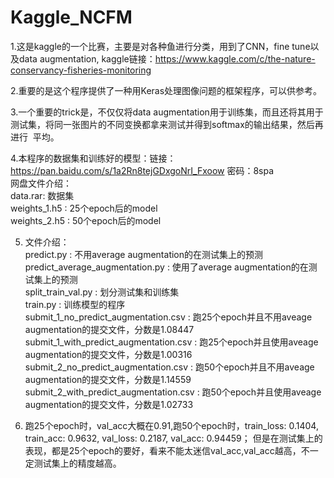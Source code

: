 Kaggle_NCFM
===

1.这是kaggle的一个比赛，主要是对各种鱼进行分类，用到了CNN，fine tune以及data augmentation, kaggle链接：https://www.kaggle.com/c/the-nature-conservancy-fisheries-monitoring <br>

2.重要的是这个程序提供了一种用Keras处理图像问题的框架程序，可以供参考。 <br>

3.一个重要的trick是，不仅仅将data augmentation用于训练集，而且还将其用于测试集，将同一张图片的不同变换都拿来测试并得到softmax的输出结果，然后再进行
  平均。 <br>
  
4.本程序的数据集和训练好的模型：链接：https://pan.baidu.com/s/1a2Rn8tejGDxgoNrI_Fxoow 密码：8spa  <br>
    网盘文件介绍： <br>
    data.rar: 数据集 <br>
    weights_1.h5 : 25个epoch后的model <br>
    weights_2.h5 : 50个epoch后的model <br>

5. 文件介绍：<br>
    predict.py : 不用average augmentation的在测试集上的预测 <br>
    predict_average_augmentation.py : 使用了average augmentation的在测试集上的预测 <br>
    split_train_val.py : 划分测试集和训练集 <br>
    train.py : 训练模型的程序 <br>
    submit_1_no_predict_augmentation.csv : 跑25个epoch并且不用aveage augmentation的提交文件，分数是1.08447 <br>
    submit_1_with_predict_augmentation.csv : 跑25个epoch并且使用aveage augmentation的提交文件，分数是1.00316 <br>
    submit_2_no_predict_augmentation.csv : 跑50个epoch并且不用aveage augmentation的提交文件，分数是1.14559 <br>
    submit_2_with_predict_augmentation.csv : 跑50个epoch并且使用aveage augmentation的提交文件，分数是1.02733 <br>

6. 跑25个epoch时，val_acc大概在0.91,跑50个epoch时，train_loss: 0.1404, train_acc: 0.9632, val_loss: 0.2187, val_acc: 0.94459；
   但是在测试集上的表现，都是25个epoch的要好，看来不能太迷信val_acc,val_acc越高，不一定测试集上的精度越高。 <br>



